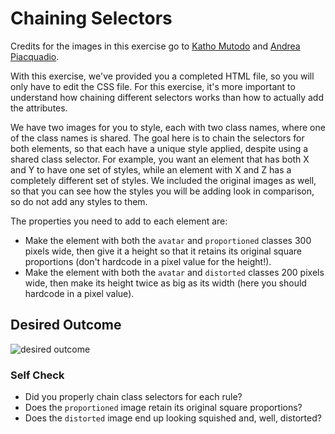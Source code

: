 # Chaining Selectors

Credits for the images in this exercise go to [Katho Mutodo](https://www.pexels.com/@photobykatho?utm_content=attributionCopyText&utm_medium=referral&utm_source=pexels) and [Andrea Piacquadio](https://www.pexels.com/@olly?utm_content=attributionCopyText&utm_medium=referral&utm_source=pexels).

With this exercise, we've provided you a completed HTML file, so you will only have to edit the CSS file. For this exercise, it's more important to understand how chaining different selectors works than how to actually add the attributes.

We have two images for you to style, each with two class names, 
where one of the class names is shared. 
The goal here is to chain the selectors for both elements,
 so that each have a unique style applied, despite using a shared class selector. 
For example, you want an element that has both X and Y to have one set of styles, 
while an element with X and Z has a completely different set of styles. 
We included the original images as well, so that you can see how the styles you will be adding look in comparison,
 so do not add any styles to them.

The properties you need to add to each element are:

* Make the element with both the `avatar` and `proportioned` classes 300 pixels wide, then give it a height
 so that it retains its original square proportions (don't hardcode in a pixel value for the height!).
* Make the element with both the `avatar` and `distorted` classes 200 pixels wide, then make its height twice as 
big as its width (here you should hardcode in a pixel value).

## Desired Outcome
![desired outcome](./desired-outcome.png)

### Self Check
- Did you properly chain class selectors for each rule?
- Does the `proportioned` image retain its original square proportions?
- Does the `distorted` image end up looking squished and, well, distorted?
